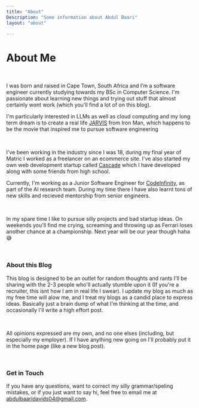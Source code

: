 ```yaml
---
title: "About"
Description: "Some information about Abdul Baari"
layout: "about"

---
```


# About Me
&nbsp;

I was born and raised in Cape Town, South Africa and I’m a software engineer currently studying towards my BSc in Computer Science. I'm passionate about learning new things and trying out stuff that almost certainly wont work (which you'll find a lot of on this blog).
&nbsp;

 I'm particularly interested in LLMs as well as cloud computing and my long term dream is to create a real life [JARVIS](https://en.wikipedia.org/wiki/J.A.R.V.I.S.) from Iron Man, which happens to be the movie that inspired me to pursue software engineering

&nbsp;

I've been working in the industry since I was 18, during my final year of Matric I worked as a freelancer on an ecommerce site. I've also started my own web development startup called [Cascade](https://www.instagram.com/cascadeweb/) which I have developed along with some friends from high school. 

Currently, I'm working as a Junior Software Engineer for [CodeInfinity](https://codeinfinity.co.za/), as part of the AI research team. During my time there I have also learnt tons of new skills and recieved mentorship from senior engineers.

&nbsp;

In my spare time I like to pursue silly projects and bad startup ideas. On weekends you'll find me crying, screaming and throwing up as Ferrari loses another chance at a championship. Next year will be our year though haha😅

&nbsp;
### About this Blog


This blog is designed to be an outlet for random thoughts and rants I'll be sharing with the 2-3 people who'll actually stumble upon it (If you're a recruiter, this isnt how I am in real life I swear). I update my blog as much as my free time will alow me, and I treat my blogs as a candid place to express ideas. Basically just a brain dump of what I'm thinking at the time, and occasionally I'll write a high effort post.



&nbsp;

All opinions expressed are my own, and no one elses (including, but especially my employer). If I have anything new going on I'll probably put it in the home page (like a new blog post).
&nbsp;



&nbsp;

### Get in Touch

If you have any questions, want to correct my silly grammar/speling mistakes, or if you just want to say hi, feel free to email me at [abdulbaaridavids04@gmail.com](mailto:abdulbaaridavids04@gmail.com).